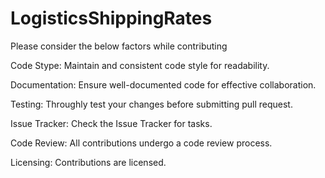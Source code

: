 # LogisticsShippingRates
Please consider the below factors while contributing

Code Stype:
Maintain and consistent code style for readability.

Documentation:
Ensure well-documented code for effective collaboration.

Testing:
Throughly test your changes before submitting pull request.

Issue Tracker:
Check the Issue Tracker for tasks.

Code Review:
All contributions undergo a code review process.

Licensing:
Contributions are licensed.
